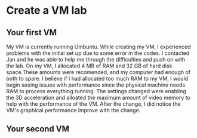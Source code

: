 # Create a VM lab

## Your first VM
My VM is currently running Umbuntu. 
While creating my VM, I experienced problems with the initial set up due to some error in the codes. I contacted Jan and he was able to help me through the difficulties and push on with the lab. 
On my VM, I allocated 4 MB of RAM and 32 GB of hard disk space.These amounts were recomended, and my computer had enough of both to spare. 
I believe if I had allocated too much RAM to my VM, I would begin seeing issues with performance since the physical machine needs RAM to process everything running.
The settings changed were enabling the 3D acceleration and alloated the maximum amount of video memory to help with the performance of the VM.
After the change, I did notice the VM's graphical performance improve with the change.


## Your second VM



